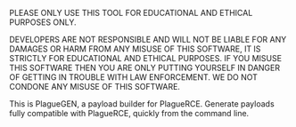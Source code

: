 PLEASE ONLY USE THIS TOOL FOR EDUCATIONAL AND ETHICAL PURPOSES ONLY.

DEVELOPERS ARE NOT RESPONSIBLE AND WILL NOT BE LIABLE FOR ANY DAMAGES OR HARM FROM
ANY MISUSE OF THIS SOFTWARE, IT IS STRICTLY FOR EDUCATIONAL AND ETHICAL PURPOSES.
IF YOU MISUSE THIS SOFTWARE THEN YOU ARE ONLY PUTTING YOURSELF IN DANGER OF GETTING IN
TROUBLE WITH LAW ENFORCEMENT. WE DO NOT CONDONE ANY MISUSE OF THIS SOFTWARE.

This is PlagueGEN, a payload builder for PlagueRCE.
Generate payloads fully compatible with PlagueRCE, quickly from 
the command line.